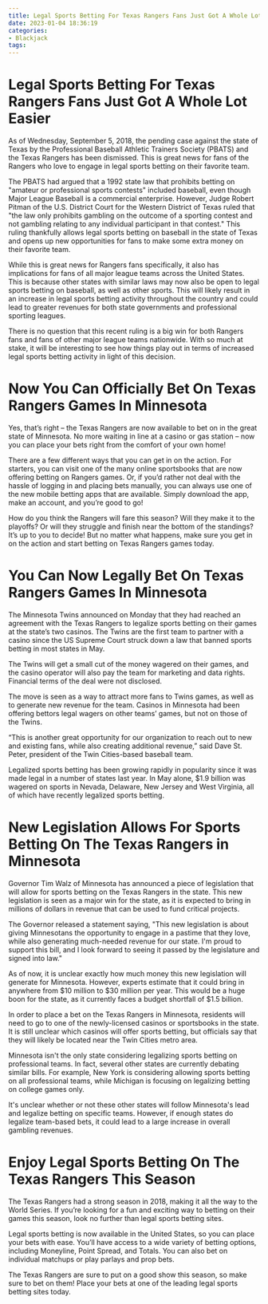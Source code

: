 ```yaml
---
title: Legal Sports Betting For Texas Rangers Fans Just Got A Whole Lot Easier 
date: 2023-01-04 18:36:19
categories:
- Blackjack
tags:
---
```



#  Legal Sports Betting For Texas Rangers Fans Just Got A Whole Lot Easier 

As of Wednesday, September 5, 2018, the pending case against the state of Texas by the Professional Baseball Athletic Trainers Society (PBATS) and the Texas Rangers has been dismissed. This is great news for fans of the Rangers who love to engage in legal sports betting on their favorite team. 

The PBATS had argued that a 1992 state law that prohibits betting on "amateur or professional sports contests" included baseball, even though Major League Baseball is a commercial enterprise. However, Judge Robert Pitman of the U.S. District Court for the Western District of Texas ruled that "the law only prohibits gambling on the outcome of a sporting contest and not gambling relating to any individual participant in that contest." This ruling thankfully allows legal sports betting on baseball in the state of Texas and opens up new opportunities for fans to make some extra money on their favorite team.

While this is great news for Rangers fans specifically, it also has implications for fans of all major league teams across the United States. This is because other states with similar laws may now also be open to legal sports betting on baseball, as well as other sports. This will likely result in an increase in legal sports betting activity throughout the country and could lead to greater revenues for both state governments and professional sporting leagues.

There is no question that this recent ruling is a big win for both Rangers fans and fans of other major league teams nationwide. With so much at stake, it will be interesting to see how things play out in terms of increased legal sports betting activity in light of this decision.

#  Now You Can Officially Bet On Texas Rangers Games In Minnesota 

Yes, that’s right – the Texas Rangers are now available to bet on in the great state of Minnesota. No more waiting in line at a casino or gas station – now you can place your bets right from the comfort of your own home!

There are a few different ways that you can get in on the action. For starters, you can visit one of the many online sportsbooks that are now offering betting on Rangers games. Or, if you’d rather not deal with the hassle of logging in and placing bets manually, you can always use one of the new mobile betting apps that are available. Simply download the app, make an account, and you’re good to go!

How do you think the Rangers will fare this season? Will they make it to the playoffs? Or will they struggle and finish near the bottom of the standings? It’s up to you to decide! But no matter what happens, make sure you get in on the action and start betting on Texas Rangers games today.

# You Can Now Legally Bet On Texas Rangers Games In Minnesota 

The Minnesota Twins announced on Monday that they had reached an agreement with the Texas Rangers to legalize sports betting on their games at the state’s two casinos. The Twins are the first team to partner with a casino since the US Supreme Court struck down a law that banned sports betting in most states in May. 

The Twins will get a small cut of the money wagered on their games, and the casino operator will also pay the team for marketing and data rights. Financial terms of the deal were not disclosed. 

The move is seen as a way to attract more fans to Twins games, as well as to generate new revenue for the team. Casinos in Minnesota had been offering bettors legal wagers on other teams’ games, but not on those of the Twins. 

“This is another great opportunity for our organization to reach out to new and existing fans, while also creating additional revenue,” said Dave St. Peter, president of the Twin Cities-based baseball team. 

Legalized sports betting has been growing rapidly in popularity since it was made legal in a number of states last year. In May alone, $1.9 billion was wagered on sports in Nevada, Delaware, New Jersey and West Virginia, all of which have recently legalized sports betting.

#  New Legislation Allows For Sports Betting On The Texas Rangers in Minnesota 

Governor Tim Walz of Minnesota has announced a piece of legislation that will allow for sports betting on the Texas Rangers in the state. This new legislation is seen as a major win for the state, as it is expected to bring in millions of dollars in revenue that can be used to fund critical projects.

The Governor released a statement saying, "This new legislation is about giving Minnesotans the opportunity to engage in a pastime that they love, while also generating much-needed revenue for our state. I'm proud to support this bill, and I look forward to seeing it passed by the legislature and signed into law."

As of now, it is unclear exactly how much money this new legislation will generate for Minnesota. However, experts estimate that it could bring in anywhere from $10 million to $30 million per year. This would be a huge boon for the state, as it currently faces a budget shortfall of $1.5 billion.

In order to place a bet on the Texas Rangers in Minnesota, residents will need to go to one of the newly-licensed casinos or sportsbooks in the state. It is still unclear which casinos will offer sports betting, but officials say that they will likely be located near the Twin Cities metro area.

Minnesota isn't the only state considering legalizing sports betting on professional teams. In fact, several other states are currently debating similar bills. For example, New York is considering allowing sports betting on all professional teams, while Michigan is focusing on legalizing betting on college games only.

It's unclear whether or not these other states will follow Minnesota's lead and legalize betting on specific teams. However, if enough states do legalize team-based bets, it could lead to a large increase in overall gambling revenues.

#  Enjoy Legal Sports Betting On The Texas Rangers This Season

The Texas Rangers had a strong season in 2018, making it all the way to the World Series. If you’re looking for a fun and exciting way to betting on their games this season, look no further than legal sports betting sites.

Legal sports betting is now available in the United States, so you can place your bets with ease. You’ll have access to a wide variety of betting options, including Moneyline, Point Spread, and Totals. You can also bet on individual matchups or play parlays and prop bets.

The Texas Rangers are sure to put on a good show this season, so make sure to bet on them! Place your bets at one of the leading legal sports betting sites today.